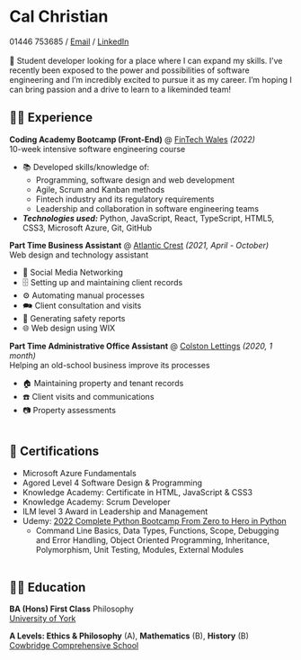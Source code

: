 # Cal Christian
01446 753685 / [Email](mailto:callumchristian00@gmail.com) / [LinkedIn](https://www.linkedin.com/in/cal-christian/)
<br><br>
🤖 Student developer looking for a place where I can expand my skills. I’ve recently been exposed to the power and possibilities of software engineering and I’m incredibly excited to pursue it as my career. I’m hoping I can bring passion and a drive to learn to a likeminded team!<br>
## 👨‍💻 Experience

**Coding Academy Bootcamp (Front-End)** @ [FinTech Wales](https://fintechwales.org/) _(2022)_<br>
10-week intensive software engineering course
  - 📚 Developed skills/knowledge of:
    - Programming, software design and web development
    - Agile, Scrum and Kanban methods
    - Fintech industry and its regulatory requirements
    - Leadership and collaboration in software engineering teams
  - **_Technologies used:_** Python, JavaScript, React, TypeScript, HTML5, CSS3, Microsoft Azure, Git, GitHub

**Part Time Business Assistant** @ [Atlantic Crest](https://www.atlanticcrest.com/) _(2021, April - October)_<br>
Web design and technology assistant
  - 🤝 Social Media Networking
  - 🗄️ Setting up and maintaining client records
  - ⚙️ Automating manual processes
  - 🗪 Client consultation and visits
  - 👷 Generating safety reports
  - 🌐 Web design using WIX

**Part Time Administrative Office Assistant** @ [Colston Lettings](http://www.colstonlettings.co.uk/) _(2020, 1 month)_<br>
Helping an old-school business improve its processes
  - 🏠 Maintaining property and tenant records
  - ☎️ Client visits and communications
  - 📷 Property assessments 
<br><br>

## 📜 Certifications
  - Microsoft Azure Fundamentals
  - Agored Level 4 Software Design & Programming
  - Knowledge Academy: Certificate in HTML, JavaScript & CSS3
  - Knowledge Academy: Scrum Developer
  - ILM level 3 Award in Leadership and Management
  - Udemy: [2022 Complete Python Bootcamp From Zero to Hero in Python](https://www.udemy.com/course/complete-python-bootcamp/)
    - Command Line Basics, Data Types, Functions, Scope, Debugging and Error Handling, Object Oriented Programming, Inheritance, Polymorphism, Unit Testing, Modules, External Modules
<br><br>

## 👨‍🎓 Education

**BA (Hons) First Class** Philosophy<br>
[University of York](https://www.york.ac.uk/)

**A Levels: Ethics & Philosophy** (A), **Mathematics** (B), **History** (B)<br>
[Cowbridge Comprehensive School](https://www.cowbridgecomprehensiveschool.co.uk/)
